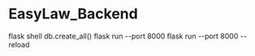 # EasyLaw_Backend

flask shell
db.create_all()
flask run --port 8000
flask run --port 8000 --reload
